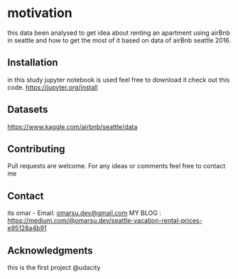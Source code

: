 

# motivation

this data been analysed to get idea about renting an apartment using airBnb in seattle and how to get the most of it based on data of airBnb seattle 2016.

## Installation

in this study jupyter notebook is used feel free to download it check out this code.
https://jupyter.org/install

## Datasets
https://www.kaggle.com/airbnb/seattle/data

## Contributing
Pull requests are welcome. For any ideas or comments feel free to contact me 

## Contact
its omar - Email: omarsu.dev@gmail.com 
MY BLOG : https://medium.com/@omarsu.dev/seattle-vacation-rental-prices-e95128a4b91 

## Acknowledgments 
this is the first project @udacity
